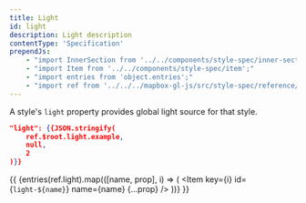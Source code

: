 ```yaml
---
title: Light
id: light
description: Light description
contentType: 'Specification'
prependJs:
    - "import InnerSection from '../../components/style-spec/inner-section';"
    - "import Item from '../../components/style-spec/item';"
    - "import entries from 'object.entries';"
    - "import ref from '../../../mapbox-gl-js/src/style-spec/reference/latest';"
---
```


A style's `light` property provides global light source for that style.

```json
"light": {{JSON.stringify(
    ref.$root.light.example,
    null,
    2
)}}
```

<!--
START GENERATED CONTENT:
Content in this section is generated directly using the Mapbox Style
Specification. To update any content displayed in this section, make edits to:
https://github.com/mapbox/mapbox-gl-js/blob/master/src/style-spec/reference/v8.json.
-->
{{
<InnerSection>
    {entries(ref.light).map(([name, prop], i) => (
        <Item
            key={i}
            id={`light-${name}`}
            name={name}
            {...prop}
        />
    ))}
</InnerSection>
}}
<!-- END GENERATED CONTENT -->
